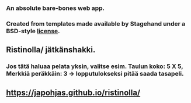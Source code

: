 
### An absolute bare-bones web app.

### Created from templates made available by Stagehand under a BSD-style [license](https://github.com/dart-lang/stagehand/blob/master/LICENSE).


## Ristinolla/ jätkänshakki.
### Jos tätä haluaa pelata yksin, valitse esim. Taulun koko: 5 X 5, Merkkiä peräkkäin: 3 -> lopputulokseksi pitää saada tasapeli.

## https://japohjas.github.io/ristinolla/
